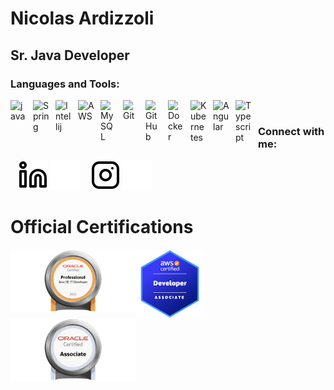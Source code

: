 # Nicolas Ardizzoli 
## Sr. Java Developer


### Languages and Tools:

<img align="left" alt="java" width="26px" src="https://cdn.jsdelivr.net/gh/devicons/devicon/icons/java/java-original.svg" style="padding-right:10px;" />
<img align="left" alt="Spring" width="26px" src="https://cdn.jsdelivr.net/gh/devicons/devicon/icons/spring/spring-original.svg" style="padding-right:10px;" />
<img align="left" alt="Intellij" width="26px" src="https://www.svgrepo.com/show/452236/jb-intellij-idea.svg" style="padding-right:10px;" />
<img align="left" alt="AWS" width="26px" src="https://www.svgrepo.com/show/376356/aws.svg" style="padding-right:10px;" />
<img align="left" alt="MySQL" width="26px" src="https://cdn.jsdelivr.net/gh/devicons/devicon/icons/mysql/mysql-original.svg" style="padding-right:10px;" />
<img align="left" alt="Git" width="26px" src="https://cdn.jsdelivr.net/gh/devicons/devicon/icons/git/git-original.svg" style="padding-right:10px;" />
<img align="left" alt="GitHub" width="26px" src="https://www.svgrepo.com/show/439171/github.svg" style="padding-right:10px;" />
<img align="left" alt="Docker" width="26px" src="https://cdn.jsdelivr.net/gh/devicons/devicon/icons/docker/docker-original.svg" style="padding-right:10px;" />
<img align="left" alt="Kubernetes" width="26px" src="https://cdn.jsdelivr.net/gh/devicons/devicon/icons/kubernetes/kubernetes-plain.svg" style="padding-right:10px;" />
<img align="left" alt="Angular" width="26px" src="https://cdn.jsdelivr.net/gh/devicons/devicon/icons/angularjs/angularjs-original.svg" style="padding-right:10px;" />
<img align="left" alt="Typescript" width="26px" src="https://cdn.jsdelivr.net/gh/devicons/devicon/icons/typescript/typescript-original.svg" style="padding-right:10px;" />

<br />

### Connect with me:

&nbsp;&nbsp;
[![nicoardizzolilinkedin](./img/linkedin-light.svg)](https://www.linkedin.com/in/nicoardizzoli#gh-light-mode-only)
[![nicoardizzolilinkedin](./img/linkedin-dark.svg)](https://www.linkedin.com/in/nicoardizzoli#gh-dark-mode-only)
&nbsp;&nbsp;
[![nicoardizzoliinstagram](./img/instagram-light.svg)](https://www.instagram.com/nicoardizzoli#gh-light-mode-only)
[![nicoardizzoliinstagram](./img/instagram-dark.svg)](https://www.instagram.com/nicoardizzoli#gh-dark-mode-only)

# Official Certifications

[<img align="left" src="https://github.com/nicoardizzoli/nicoardizzoli/blob/main/img/OCPJSE17-2023.png" width="200" height="100">](https://catalog-education.oracle.com/pls/certview/sharebadge?id=5C804CD46903552E89252AE3D856A143E6F2419FE7B0DA34EA632C4DBC5A5C7F)
[<img align="left" src="https://github.com/nicoardizzoli/nicoardizzoli/blob/main/img/aws-certified-developer-associate.png" width="110" height="110">](https://www.credly.com/badges/01ad7fe4-6aa9-4200-8d5f-976748f4c358/public_url)

[<img align="left" src="https://github.com/nicoardizzoli/nicoardizzoli/blob/main/img/OCAJSE8.jpg" width="200" height="100">](https://catalog-education.oracle.com/pls/certview/sharebadge?id=733A577B142E309C8F7E58DEAF9387FCB091329660C57CB208DF031A13388724)






